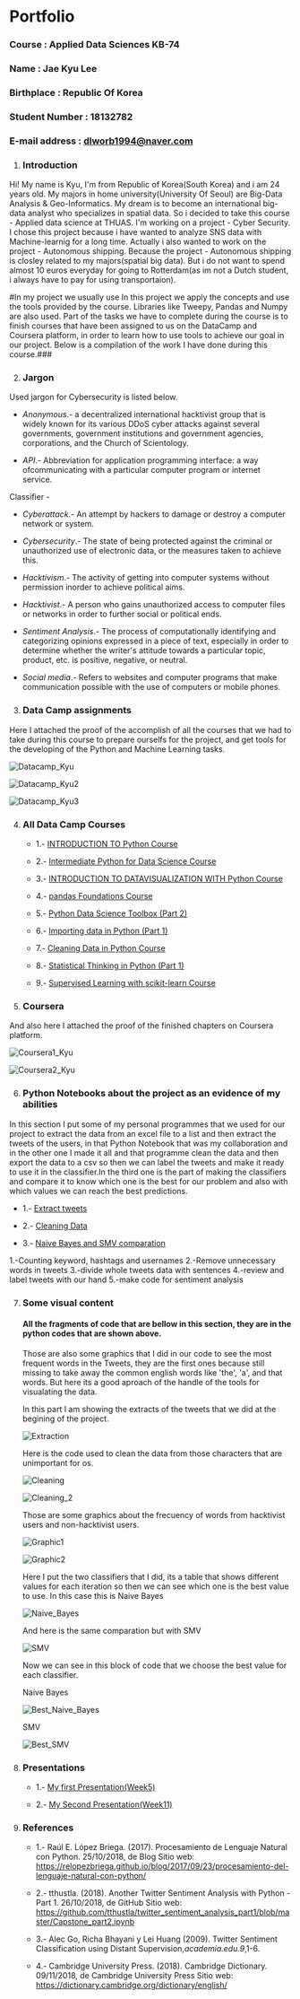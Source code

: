 
   

  # Portfolio
### Course : Applied Data Sciences KB-74
### Name : Jae Kyu Lee
### Birthplace : Republic Of Korea
### Student Number : 18132782
### E-mail address : dlworb1994@naver.com

1. ### Introduction

Hi! My name is Kyu, I'm from Republic of Korea(South Korea) and i am 24 years old.
My majors in home university(University Of Seoul) are Big-Data Analysis & Geo-Informatics.
My dream is to become an international big-data analyst who specializes in spatial data.
So i decided to take this course - Applied data science at THUAS.
I'm working on a project - Cyber Security.
I chose this project because i have wanted to analyze SNS data with Machine-learnig for a long time.
Actually i also wanted to work on the project - Autonomous shipping.
Because the project - Autonomous shipping is closley related to my majors(spatial big data). 
But i do not want to spend almost 10 euros everyday for going to Rotterdam(as im not a Dutch student, i always have to pay for using transportaion).

#In my project we usually use 
In this project we apply the concepts and use the tools provided by the course. 
Libraries like Tweepy, Pandas and Numpy are also used. 
Part of the tasks we have to complete during the course is to finish courses that have been assigned to us on the DataCamp 
and Coursera platform, in order to learn how to use tools to achieve our goal in our project. 
Below is a compilation of the work I have done during this course.###


2. ### Jargon
 
Used jargon for Cybersecurity is listed below.

 * _Anonymous_.- a decentralized international hacktivist group that is widely known for its various DDoS cyber attacks against several governments, government institutions and government agencies, corporations, and the Church of Scientology.

 * _API_.- Abbreviation for application programming interface: a way ofcommunicating with a particular computer program or internet service.
 
 
Classifier - 

 * _Cyberattack_.- An attempt by hackers to damage or destroy a computer network or system.
 
 * _Cybersecurity_.- The state of being protected against the criminal or unauthorized use of electronic data, or the measures taken to achieve this.
 
 * _Hacktivism_.- The activity of getting into computer systems without permission inorder to achieve political aims.
 
 * _Hacktivist_.- A person who gains unauthorized access to computer files or networks in order to further social or political ends.
 
 * _Sentiment Analysis_.- The process of computationally identifying and categorizing opinions expressed in a piece of text, especially in order to determine whether the writer's attitude towards a particular topic, product, etc. is positive, negative, or neutral.
 
 * _Social media_.- Refers to websites and computer programs that make communication possible with the use of computers or mobile phones.

3. ### Data Camp assignments
Here I attached the proof of the accomplish of all the courses that we had to take during this course to 
prepare ourselfs for the project, and get tools for the developing of the Python and Machine Learning tasks.

![Datacamp_Kyu](Datacamp_Kyu.png)

![Datacamp_Kyu2](Datacamp2_Kyu.png)

![Datacamp_Kyu3](Datacamp3_Kyu.png)
                


4. ### All Data Camp Courses

     * 1.- [INTRODUCTION TO Python Course](StatementofAccomplishment(9).pdf)
 
     * 2.- [Intermediate Python for Data Science Course](StatementofAccomplishment.pdf)
     
     * 3.- [INTRODUCTION TO DATAVISUALIZATION WITH Python Course](StatementofAccomplishment(8).pdf)
     
     * 4.- [pandas Foundations Course](StatementofAccomplishment(6).pdf)
     
     * 5.- [Python Data Science Toolbox (Part 2)](StatementofAccomplishment(2).pdf)
     
     * 6.- [Importing data in Python (Part 1)](StatementofAccomplishment(7).pdf)
     
     * 7.- [Cleaning Data in Python Course](StatementofAccomplishment(3).pdf)
     
     * 8.- [Statistical Thinking in Python (Part 1)](StatementofAccomplishment(4).pdf)
     
     * 9.- [Supervised Learning with scikit-learn Course](StatementofAccomplishment(5).pdf)
     
 5. ### Coursera
 And also here I attached the proof of the finished chapters on Coursera platform.
 
  ![Coursera1_Kyu](Coursera1_Kyu.png)
 
  ![Coursera2_Kyu](Coursera2_Kyu.png)


6. ### Python Notebooks about the project as an evidence of my abilities

In this section I put some of my personal programmes that we used for our project to extract the data from an excel file 
to a list and then extract the tweets of the users, in that Python Notebook that was my collaboration and in the other one I made it all 
and that programme clean the data and then export the data to a csv so then we can label the tweets and make it ready to use it in the classifier.In the third one is the part of making the classifiers and compare it to know which one is the best for our problem and also with which values we can reach the best predictions.
   
   * 1.- [Extract tweets](MAIN-Excell.pdf)
     
   * 2.- [Cleaning Data](Cleaning_Data_Programme.pdf)    
   
   * 3.- [Naive Bayes and SMV comparation](Naive_Bayes_SMV_comparation_Classifiers.pdf)  
   
 1.-Counting keyword, hashtags and usernames
2.-Remove unnecessary words in tweets
3.-divide whole tweets data with sentences
4.-review and label tweets with our hand
5.-make code for sentiment analysis

 
7. ### Some visual content
   #### All the fragments of code that are bellow in this section, they are in the python codes that are shown above.
   
   Those are also some graphics that I did in our code to see the most frequent words in the Tweets, they are the first ones because still missing to take away the common english words like 'the', 'a', and that words. But here its a good aproach of the handle of the tools for visualating the data.
   
   In this part I am showing the extracts of the tweets that we did at the begining of the project.
   
   ![Extraction](Extraction.png) 
   
   Here is the code used to clean the data from those characters that are unimportant for os.
   
   ![Cleaning](Cleaning.png) 
   
   ![Cleaning_2](Cleaning_2.png) 
   
   
   Those are some graphics about the frecuency of words from hacktivist users and non-hacktivist users.
   
 
   ![Graphic1](Graphic_1.png) 
   
 
 
   ![Graphic2](Graphic_2.png) 
   
   Here I put the two classifiers that I did, its a table that shows different values for each iteration so then we can see which one is 
   the best value to use. 
   In this case this is Naive Bayes
    
   ![Naive_Bayes](Naive_Bayes.png) 
   
   And here is the same comparation but with SMV
   
   ![SMV](SMV.png) 
   
   Now we can see in this block of code that we choose the best value for each classifier.
   
   Naive Bayes
   
   ![Best_Naive_Bayes](Best_Naive_Bayes.png) 
   
   SMV
   
    ![Best_SMV](Best_SMV.png) 
    
8. ### Presentations
    
    
     * 1.- [My first Presentation(Week5)](cybersecurity_week5.pptx)
     
     
     * 2.- [My Second Presentation(Week11)](cybersecurity_week11.pptx)
     

7. ### References

    * 1.- Raúl E. López Briega. (2017). Procesamiento de Lenguaje Natural con Python. 25/10/2018, de Blog Sitio web: https://relopezbriega.github.io/blog/2017/09/23/procesamiento-del-lenguaje-natural-con-python/ 
    
    * 2.- tthustla. (2018). Another Twitter Sentiment Analysis with Python - Part 1. 26/10/2018, de GitHub Sitio web: https://github.com/tthustla/twitter_sentiment_analysis_part1/blob/master/Capstone_part2.ipynb
    
    * 3.- Alec Go, Richa Bhayani y Lei Huang (2009). Twitter Sentiment Classification using Distant Supervision,*academia.edu.9*,1-6.
    
    * 4.- Cambridge University Press. (2018). Cambridge Dictionary. 09/11/2018, de Cambridge University Press Sitio web: https://dictionary.cambridge.org/dictionary/english/
    





                
